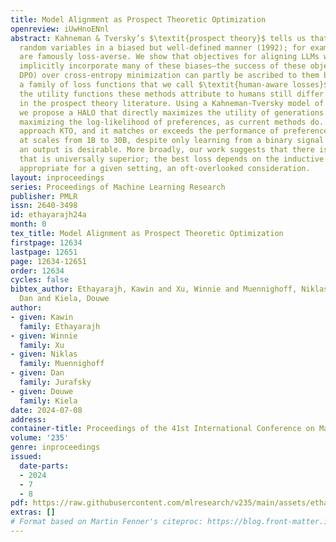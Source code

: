 ```yaml
---
title: Model Alignment as Prospect Theoretic Optimization
openreview: iUwHnoENnl
abstract: Kahneman & Tversky’s $\textit{prospect theory}$ tells us that humans perceive
  random variables in a biased but well-defined manner (1992); for example, humans
  are famously loss-averse. We show that objectives for aligning LLMs with human feedback
  implicitly incorporate many of these biases—the success of these objectives (e.g.,
  DPO) over cross-entropy minimization can partly be ascribed to them belonging to
  a family of loss functions that we call $\textit{human-aware losses}$ (HALOs). However,
  the utility functions these methods attribute to humans still differ from those
  in the prospect theory literature. Using a Kahneman-Tversky model of human utility,
  we propose a HALO that directly maximizes the utility of generations instead of
  maximizing the log-likelihood of preferences, as current methods do. We call this
  approach KTO, and it matches or exceeds the performance of preference-based methods
  at scales from 1B to 30B, despite only learning from a binary signal of whether
  an output is desirable. More broadly, our work suggests that there is no one HALO
  that is universally superior; the best loss depends on the inductive biases most
  appropriate for a given setting, an oft-overlooked consideration.
layout: inproceedings
series: Proceedings of Machine Learning Research
publisher: PMLR
issn: 2640-3498
id: ethayarajh24a
month: 0
tex_title: Model Alignment as Prospect Theoretic Optimization
firstpage: 12634
lastpage: 12651
page: 12634-12651
order: 12634
cycles: false
bibtex_author: Ethayarajh, Kawin and Xu, Winnie and Muennighoff, Niklas and Jurafsky,
  Dan and Kiela, Douwe
author:
- given: Kawin
  family: Ethayarajh
- given: Winnie
  family: Xu
- given: Niklas
  family: Muennighoff
- given: Dan
  family: Jurafsky
- given: Douwe
  family: Kiela
date: 2024-07-08
address:
container-title: Proceedings of the 41st International Conference on Machine Learning
volume: '235'
genre: inproceedings
issued:
  date-parts:
  - 2024
  - 7
  - 8
pdf: https://raw.githubusercontent.com/mlresearch/v235/main/assets/ethayarajh24a/ethayarajh24a.pdf
extras: []
# Format based on Martin Fenner's citeproc: https://blog.front-matter.io/posts/citeproc-yaml-for-bibliographies/
---
```

